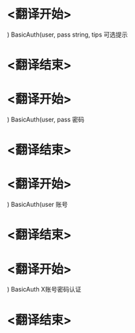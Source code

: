 
# <翻译开始>
) BasicAuth(user, pass string, tips
可选提示
# <翻译结束>

# <翻译开始>
) BasicAuth(user, pass
密码
# <翻译结束>

# <翻译开始>
) BasicAuth(user
账号
# <翻译结束>

# <翻译开始>
) BasicAuth
X账号密码认证
# <翻译结束>
